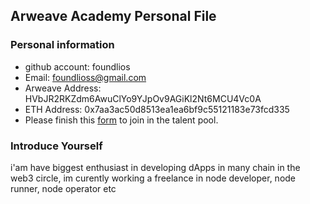 ## Arweave Academy Personal File

### Personal information

- github account: foundlios
- Email: foundlioss@gmail.com
- Arweave Address: HVbJR2RKZdm6AwuClYo9YJpOv9AGiKl2Nt6MCU4Vc0A
- ETH Address: 0x7aa3ac50d8513ea1ea6bf9c55121183e73fcd335
- Please finish this [form](https://docs.google.com/forms/d/e/1FAIpQLSfWA5fIIcBgmRppm3jNz5vmf9Mai_QMVil-2pO4r7YKn_Zhtw/viewform?usp=sf_link) to join in the talent pool.

### Introduce Yourself
 i'am have biggest enthusiast in developing dApps in many chain in the web3 circle, im curently working a freelance in node developer, node runner, node operator etc